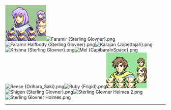 ![Esther {Wasdye}.png](https://raw.githubusercontent.com/Klokinator/FE-Repo/main/Portrait%20Repository/Kaga%20Saga%20Spinoffs%20(Tear-Ring%20Saga,%20Berwick)/Esther%20%7BWasdye%7D.png "Esther {Wasdye}.png")![Faramir {Sterling Glovner}.png](https://raw.githubusercontent.com/Klokinator/FE-Repo/main/Portrait%20Repository/Kaga%20Saga%20Spinoffs%20(Tear-Ring%20Saga,%20Berwick)/Faramir%20(Sterling%20Glovner).png "Faramir {Sterling Glovner}.png")![Faramir Halfbody {Sterling Glovner}.png](https://raw.githubusercontent.com/Klokinator/FE-Repo/main/Portrait%20Repository/Kaga%20Saga%20Spinoffs%20(Tear-Ring%20Saga,%20Berwick)/Faramir%20Halfbody%20(Sterling%20Glovner).png "Faramir Halfbody {Sterling Glovner}.png")![Karajan {Jopettajah}.png](https://raw.githubusercontent.com/Klokinator/FE-Repo/main/Portrait%20Repository/Kaga%20Saga%20Spinoffs%20(Tear-Ring%20Saga,%20Berwick)/Karajan%20%7BJopettajah%7D.png "Karajan {Jopettajah}.png")![Krishna {Sterling Glovner}.png](https://raw.githubusercontent.com/Klokinator/FE-Repo/main/Portrait%20Repository/Kaga%20Saga%20Spinoffs%20(Tear-Ring%20Saga,%20Berwick)/Krishna%20(Sterling%20Glovner).png "Krishna {Sterling Glovner}.png")![Mel {CapibaraInSpace}.png](https://raw.githubusercontent.com/Klokinator/FE-Repo/main/Portrait%20Repository/Kaga%20Saga%20Spinoffs%20(Tear-Ring%20Saga,%20Berwick)/Mel%20(CapibaraInSpace).png "Mel {CapibaraInSpace}.png")![Reese {Orihara_Saki}.png](https://raw.githubusercontent.com/Klokinator/FE-Repo/main/Portrait%20Repository/Kaga%20Saga%20Spinoffs%20(Tear-Ring%20Saga,%20Berwick)/Reese%20(Orihara_Saki).png "Reese {Orihara_Saki}.png")![Ruby {Frigid}.png](https://raw.githubusercontent.com/Klokinator/FE-Repo/main/Portrait%20Repository/Kaga%20Saga%20Spinoffs%20(Tear-Ring%20Saga,%20Berwick)/Ruby%20(Frigid).png "Ruby {Frigid}.png")![Runan {Tear-Ring Saga} {Norikins}.png](https://raw.githubusercontent.com/Klokinator/FE-Repo/main/Portrait%20Repository/Kaga%20Saga%20Spinoffs%20(Tear-Ring%20Saga,%20Berwick)/Runan%20(Tear-Ring%20Saga)%20%7BNorikins%7D.png "Runan {Tear-Ring Saga} {Norikins}.png")![Shigen {Sterling Glovner}.png](https://raw.githubusercontent.com/Klokinator/FE-Repo/main/Portrait%20Repository/Kaga%20Saga%20Spinoffs%20(Tear-Ring%20Saga,%20Berwick)/Shigen%20(Sterling%20Glovner).png "Shigen {Sterling Glovner}.png")![Sterling Glovner Holmes 2.png](https://raw.githubusercontent.com/Klokinator/FE-Repo/main/Portrait%20Repository/Kaga%20Saga%20Spinoffs%20(Tear-Ring%20Saga,%20Berwick)/Sterling%20Glovner%20Holmes%202.png "Sterling Glovner Holmes 2.png")![Sterling Glovner Holmes.png](https://raw.githubusercontent.com/Klokinator/FE-Repo/main/Portrait%20Repository/Kaga%20Saga%20Spinoffs%20(Tear-Ring%20Saga,%20Berwick)/Sterling%20Glovner%20Holmes.png "Sterling Glovner Holmes.png")



----

